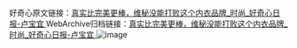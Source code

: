 好奇心原文链接：[真实比完美更棒，维秘没能打败这个内衣品牌_时尚_好奇心日报-卢宝宜 ](https://www.qdaily.com/articles/11702.html)
WebArchive归档链接：[真实比完美更棒，维秘没能打败这个内衣品牌_时尚_好奇心日报-卢宝宜 ](http://web.archive.org/web/20190623170940/https://www.qdaily.com/articles/11702.html)
![image](http://ww3.sinaimg.cn/large/007d5XDply1g3wahtygjqj30u03vr7wh)